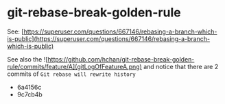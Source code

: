 # git-rebase-break-golden-rule
See: [https://superuser.com/questions/667146/rebasing-a-branch-which-is-public](https://superuser.com/questions/667146/rebasing-a-branch-which-is-public)

See also the ![https://github.com/hchan/git-rebase-break-golden-rule/commits/feature/A](gitLogOfFeatureA.png) and notice that there are 2 commits of
`Git rebase will rewrite history`
* 6a4156c
* 9c7cb4b

